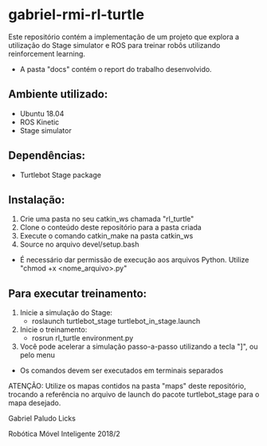 # gabriel-rmi-rl-turtle

Este repositório contém a implementação de um projeto que explora a utilização do Stage simulator e ROS para treinar robôs utilizando reinforcement learning.

* A pasta "docs" contém o report do trabalho desenvolvido.

## Ambiente utilizado:
- Ubuntu 18.04
- ROS Kinetic
- Stage simulator

## Dependências:
- Turtlebot Stage package

## Instalação:

1. Crie uma pasta no seu catkin_ws chamada "rl_turtle"
2. Clone o conteúdo deste repositório para a pasta criada
3. Execute o comando catkin_make na pasta catkin_ws
4. Source no arquivo devel/setup.bash

* É necessário dar permissão de execução aos arquivos Python. Utilize "chmod +x <nome_arquivo>.py"

## Para executar treinamento:

1. Inicie a simulação do Stage:
   - roslaunch turtlebot_stage turtlebot_in_stage.launch
2. Inicie o treinamento:
   - rosrun rl_turtle environment.py
3. Você pode acelerar a simulação passo-a-passo utilizando a tecla "]", ou pelo menu

* Os comandos devem ser executados em terminais separados

ATENÇÃO: Utilize os mapas contidos na pasta "maps" deste repositório, trocando a referência no arquivo de launch do pacote turtlebot_stage para o mapa desejado.


Gabriel Paludo Licks

Robótica Móvel Inteligente 2018/2

